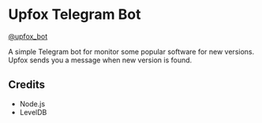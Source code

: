 # Upfox Telegram Bot

[@upfox_bot](https://telegram.me/upfox_bot)

A simple Telegram bot for monitor some popular software for new versions. Upfox sends you a message when new version is found.

## Credits

- Node.js
- LevelDB
